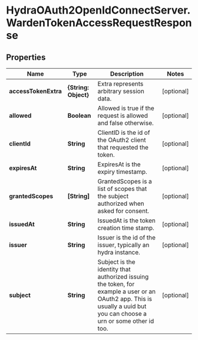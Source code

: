 # HydraOAuth2OpenIdConnectServer.WardenTokenAccessRequestResponse

## Properties
Name | Type | Description | Notes
------------ | ------------- | ------------- | -------------
**accessTokenExtra** | **{String: Object}** | Extra represents arbitrary session data. | [optional] 
**allowed** | **Boolean** | Allowed is true if the request is allowed and false otherwise. | [optional] 
**clientId** | **String** | ClientID is the id of the OAuth2 client that requested the token. | [optional] 
**expiresAt** | **String** | ExpiresAt is the expiry timestamp. | [optional] 
**grantedScopes** | **[String]** | GrantedScopes is a list of scopes that the subject authorized when asked for consent. | [optional] 
**issuedAt** | **String** | IssuedAt is the token creation time stamp. | [optional] 
**issuer** | **String** | Issuer is the id of the issuer, typically an hydra instance. | [optional] 
**subject** | **String** | Subject is the identity that authorized issuing the token, for example a user or an OAuth2 app. This is usually a uuid but you can choose a urn or some other id too. | [optional] 


